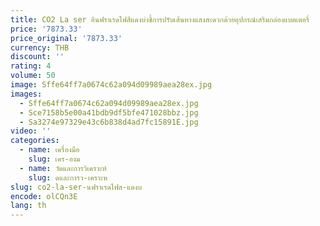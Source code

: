 ```yaml
---
title: CO2 La ser อินฟราเรดไฟสีแดงบ่งชี้การปรับเส้นทางแสงสะดวกด้วยอุปกรณ์เสริมกล่องแบตเตอรี่
price: '7873.33'
price_original: '7873.33'
currency: THB
discount: ''
rating: 4
volume: 50
image: Sffe64ff7a0674c62a094d09989aea28ex.jpg
images:
  - Sffe64ff7a0674c62a094d09989aea28ex.jpg
  - Sce7158b5e00a41bdb9df5bfe471028bbz.jpg
  - Sa3274e97329e43c6b838d4ad7fc15891E.jpg
video: ''
categories:
  - name: เครื่องมือ
    slug: เคร-องม
  - name: วัดและการวิเคราะห์
    slug: ดและการว-เคราะห
slug: co2-la-ser-นฟราเรดไฟส-แดงบ
encode: olCQn3E
lang: th
---
```

  